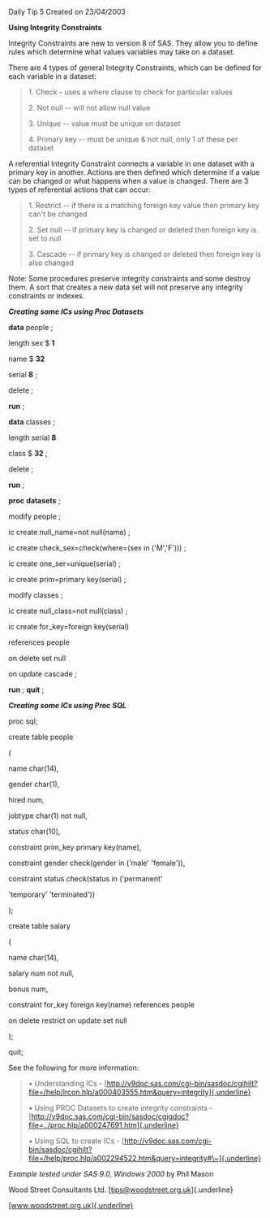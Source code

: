 Daily Tip 5 Created on 23/04/2003

**Using Integrity Constraints**

Integrity Constraints are new to version 8 of SAS. They allow you to
define rules which determine what values variables may take on a
dataset.

There are 4 types of general Integrity Constraints, which can be defined
for each variable in a dataset:

> 1\. Check - uses a where clause to check for particular values
>
> 2\. Not null -- will not allow null value
>
> 3\. Unique -- value must be unique on dataset
>
> 4\. Primary key -- must be unique & not null, only 1 of these per
> dataset

A referential Integrity Constraint connects a variable in one dataset
with a primary key in another. Actions are then defined which determine
if a value can be changed or what happens when a value is changed. There
are 3 types of referential actions that can occur:

> 1\. Restrict -- if there is a matching foreign key value then primary
> key can't be changed
>
> 2\. Set null -- if primary key is changed or deleted then foreign key
> is set to null
>
> 3\. Cascade -- if primary key is changed or deleted then foreign key
> is also changed

Note: Some procedures preserve integrity constraints and some destroy
them. A sort that creates a new data set will not preserve any integrity
constraints or indexes.

***Creating some ICs using Proc Datasets***

**data** people ;

length sex \$ **1**

name \$ **32**

serial **8** ;

delete ;

**run** ;

**data** classes ;

length serial **8**

class \$ **32** ;

delete ;

**run** ;

**proc** **datasets** ;

modify people ;

ic create null_name=not null(name) ;

ic create check_sex=check(where=(sex in (\'M\',\'F\'))) ;

ic create one_ser=unique(serial) ;

ic create prim=primary key(serial) ;

modify classes ;

ic create null_class=not null(class) ;

ic create for_key=foreign key(serial)

references people

on delete set null

on update cascade ;

**run** ; **quit** ;

***Creating some ICs using Proc SQL***

proc sql;

create table people

(

name char(14),

gender char(1),

hired num,

jobtype char(1) not null,

status char(10),

constraint prim_key primary key(name),

constraint gender check(gender in (\'male\' \'female\')),

constraint status check(status in (\'permanent\'

\'temporary\' \'terminated\'))

);

create table salary

(

name char(14),

salary num not null,

bonus num,

constraint for_key foreign key(name) references people

on delete restrict on update set null

);

quit;

See the following for more information:

> • Understanding ICs -
> [http://v9doc.sas.com/cgi-bin/sasdoc/cgihilt?file=/help/lrcon.hlp/a000403555.htm&query=integrity]{.underline}
>
> • Using PROC Datasets to create integrity constraints -
> [http://v9doc.sas.com/cgi-bin/sasdoc/cgigdoc?file=../proc.hlp/a000247691.htm]{.underline}
>
> • Using SQL to create ICs -
> [http://v9doc.sas.com/cgi-bin/sasdoc/cgihilt?file=/help/proc.hlp/a002294522.htm&query=integrity#\~]{.underline}

*Example tested under SAS 9.0, Windows 2000* by Phil Mason

Wood Street Consultants Ltd. [tips@woodstreet.org.uk]{.underline}

[www.woodstreet.org.uk]{.underline}
